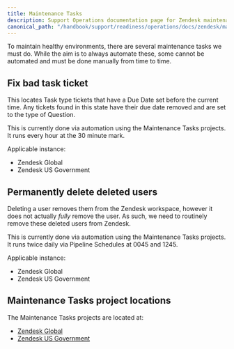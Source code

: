 ```yaml
---
title: Maintenance Tasks
description: Support Operations documentation page for Zendesk maintenance tasks
canonical_path: "/handbook/support/readiness/operations/docs/zendesk/maintenance"
---
```


To maintain healthy environments, there are several maintenance tasks we must
do. While the aim is to always automate these, some cannot be automated and
must be done manually from time to time.

## Fix bad task ticket

This locates Task type tickets that have a Due Date set before the current time.
Any tickets found in this state have their due date removed and are set to the
type of Question.

This is currently done via automation using the Maintenance Tasks projects.
It runs every hour at the 30 minute mark.

Applicable instance:

- Zendesk Global
- Zendesk US Government

## Permanently delete deleted users

Deleting a user removes them from the Zendesk workspace, however it does not
actually _fully_ remove the user. As such, we need to routinely remove these
deleted users from Zendesk.

This is currently done via automation using the Maintenance Tasks projects.
It runs twice daily via Pipeline Schedules at 0045 and 1245.

Applicable instance:

- Zendesk Global
- Zendesk US Government

## Maintenance Tasks project locations

The Maintenance Tasks projects are located at:

- [Zendesk Global](https://example_company.com/example_company-support-readiness/zendesk-global/maintenance-tasks)
- [Zendesk US Government](https://example_company.com/example_company-support-readiness/zendesk-us-government/maintenance-tasks)
